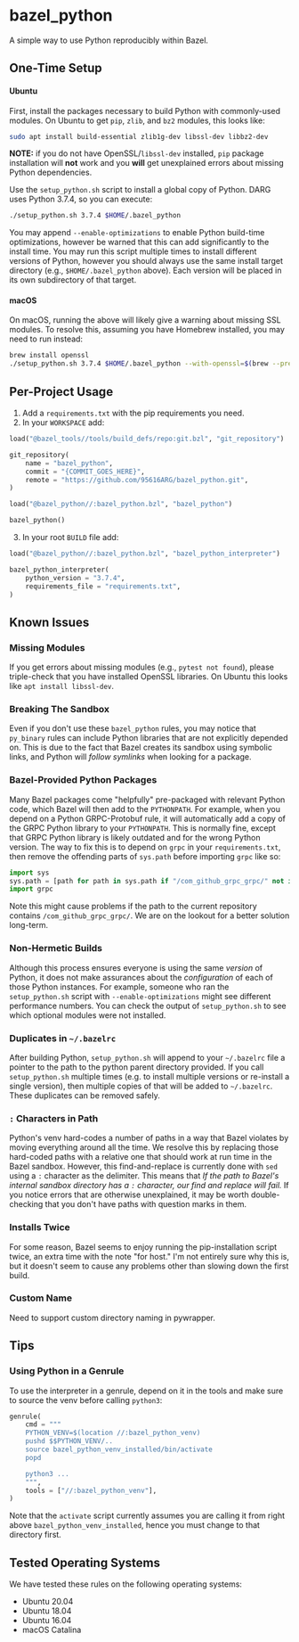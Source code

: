 # bazel_python
A simple way to use Python reproducibly within Bazel.

## One-Time Setup
#### Ubuntu
First, install the packages necessary to build Python with commonly-used
modules. On Ubuntu to get `pip`, `zlib`, and `bz2` modules, this looks like:
```bash
sudo apt install build-essential zlib1g-dev libssl-dev libbz2-dev
```

**NOTE:** if you do not have OpenSSL/`libssl-dev` installed, `pip` package
installation will **not** work and you **will** get unexplained errors about
missing Python dependencies.

Use the `setup_python.sh` script to install a global copy of Python. DARG uses
Python 3.7.4, so you can execute:
```bash
./setup_python.sh 3.7.4 $HOME/.bazel_python
```
You may append `--enable-optimizations` to enable Python build-time
optimizations, however be warned that this can add significantly to the install
time. You may run this script multiple times to install different versions of
Python, however you should always use the same install target directory (e.g.,
`$HOME/.bazel_python` above). Each version will be placed in its own
subdirectory of that target.

#### macOS
On macOS, running the above will likely give a warning about missing SSL
modules. To resolve this, assuming you have Homebrew installed, you may need to
run instead:
```bash
brew install openssl
./setup_python.sh 3.7.4 $HOME/.bazel_python --with-openssl=$(brew --prefix openssl)
```

## Per-Project Usage
1. Add a `requirements.txt` with the pip requirements you need.
2. In your `WORKSPACE` add:
```python
load("@bazel_tools//tools/build_defs/repo:git.bzl", "git_repository")

git_repository(
    name = "bazel_python",
    commit = "{COMMIT_GOES_HERE}",
    remote = "https://github.com/95616ARG/bazel_python.git",
)

load("@bazel_python//:bazel_python.bzl", "bazel_python")

bazel_python()
```
3. In your root `BUILD` file add:
```python
load("@bazel_python//:bazel_python.bzl", "bazel_python_interpreter")

bazel_python_interpreter(
    python_version = "3.7.4",
    requirements_file = "requirements.txt",
)
```

## Known Issues
### Missing Modules
If you get errors about missing modules (e.g., `pytest not found`), please
triple-check that you have installed OpenSSL libraries. On Ubuntu this looks
like `apt install libssl-dev`.

### Breaking The Sandbox
Even if you don't use these `bazel_python` rules, you may notice that
`py_binary` rules can include Python libraries that are not explicitly depended
on. This is due to the fact that Bazel creates its sandbox using symbolic
links, and Python will _follow symlinks_ when looking for a package.

### Bazel-Provided Python Packages
Many Bazel packages come "helpfully" pre-packaged with relevant Python code,
which Bazel will then add to the `PYTHONPATH`. For example, when you depend on
a Python GRPC-Protobuf rule, it will automatically add a copy of the GRPC
Python library to your `PYTHONPATH`. This is normally fine, except that GRPC
Python library is likely outdated and for the wrong Python version. The way to
fix this is to depend on `grpc` in your `requirements.txt`, then remove the
offending parts of `sys.path` before importing `grpc` like so:
```python
import sys
sys.path = [path for path in sys.path if "/com_github_grpc_grpc/" not in path]
import grpc
```
Note this might cause problems if the path to the current repository contains
`/com_github_grpc_grpc/`. We are on the lookout for a better solution
long-term.

### Non-Hermetic Builds
Although this process ensures everyone is using the same _version_ of Python,
it does not make assurances about the _configuration_ of each of those Python
instances. For example, someone who ran the `setup_python.sh` script with
`--enable-optimizations` might see different performance numbers.  You can
check the output of `setup_python.sh` to see which optional modules were not
installed.

### Duplicates in `~/.bazelrc`
After building Python, `setup_python.sh` will append to your `~/.bazelrc` file
a pointer to the path to the python parent directory provided. If you
call `setup_python.sh` multiple times (e.g. to install multiple versions or
re-install a single version), then multiple copies of that will be added to
`~/.bazelrc`. These duplicates can be removed safely.

### `:` Characters in Path
Python's venv hard-codes a number of paths in a way that Bazel violates by
moving everything around all the time. We resolve this by replacing those
hard-coded paths with a relative one that should work at run time in the Bazel
sandbox. However, this find-and-replace is currently done with `sed` using a
`:` character as the delimiter. This means that *If the path to Bazel's
internal sandbox directory has a `:` character, our find and replace will
fail.* If you notice errors that are otherwise unexplained, it may be worth
double-checking that you don't have paths with question marks in them.

### Installs Twice
For some reason, Bazel seems to enjoy running the pip-installation script
twice, an extra time with the note "for host." I'm not entirely sure why this
is, but it doesn't seem to cause any problems other than slowing down the first
build.

### Custom Name
Need to support custom directory naming in pywrapper.

## Tips
### Using Python in a Genrule
To use the interpreter in a genrule, depend on it in the tools and make sure to
source the venv before calling `python3`:
```python
genrule(
    cmd = """
    PYTHON_VENV=$(location //:bazel_python_venv)
    pushd $$PYTHON_VENV/..
    source bazel_python_venv_installed/bin/activate
    popd

    python3 ...
    """,
    tools = ["//:bazel_python_venv"],
)
```

Note that the `activate` script currently assumes you are calling it from right
above `bazel_python_venv_installed`, hence you must change to that directory
first.

## Tested Operating Systems
We have tested these rules on the following operating systems:
* Ubuntu 20.04
* Ubuntu 18.04
* Ubuntu 16.04
* macOS Catalina
